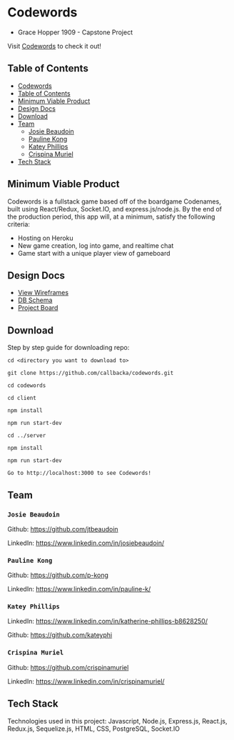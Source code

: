 # Codewords
* Grace Hopper 1909 - Capstone Project

Visit [Codewords](https://codewords.herokuapp.com/) to check it out!

## Table of Contents

* [Codewords](#Codewords)
* [Table of Contents](#Table-of-Contents)
* [Minimum Viable Product](#Minimum-Viable-Product)
* [Design Docs](#Design-Docs)
* [Download](#Download)
* [Team](#Team)
  * [Josie Beaudoin](#Josie-Beaudoin)
  * [Pauline Kong](#Pauline-Kong)
  * [Katey Phillips](#Katey-Phillips)
  * [Crispina Muriel](#Crispina-Muriel)
* [Tech Stack](#Tech-Stack)

## Minimum Viable Product

Codewords is a fullstack game based off of the boardgame Codenames, built using React/Redux, Socket.IO, and express.js/node.js.
By the end of the production period, this app will, at a minimum, satisfy the following criteria:

* Hosting on Heroku
* New game creation, log into game, and realtime chat
* Game start with a unique player view of gameboard

## Design Docs

* [View Wireframes](./docs/wireframes)
* [DB Schema](./docs/schema.md)
* [Project Board](https://github.com/callbacka/codewords/projects/1)


## Download

Step by step guide for downloading repo:

```
cd <directory you want to download to>

git clone https://github.com/callbacka/codewords.git

cd codewords

cd client

npm install

npm run start-dev

cd ../server

npm install

npm run start-dev

Go to http://localhost:3000 to see Codewords!
```

## Team

### `Josie Beaudoin`

Github: https://github.com/jtbeaudoin

LinkedIn: https://www.linkedin.com/in/josiebeaudoin/

### `Pauline Kong`

Github: https://github.com/p-kong

LinkedIn: https://www.linkedin.com/in/pauline-k/

### `Katey Phillips`

LinkedIn: https://www.linkedin.com/in/katherine-phillips-b8628250/

Github: https://github.com/kateyphi

### `Crispina Muriel`

Github: https://github.com/crispinamuriel

LinkedIn: https://www.linkedin.com/in/crispinamuriel/

## Tech Stack

Technologies used in this project: Javascript, Node.js, Express.js, React.js, Redux.js, Sequelize.js, HTML, CSS, PostgreSQL, Socket.IO
